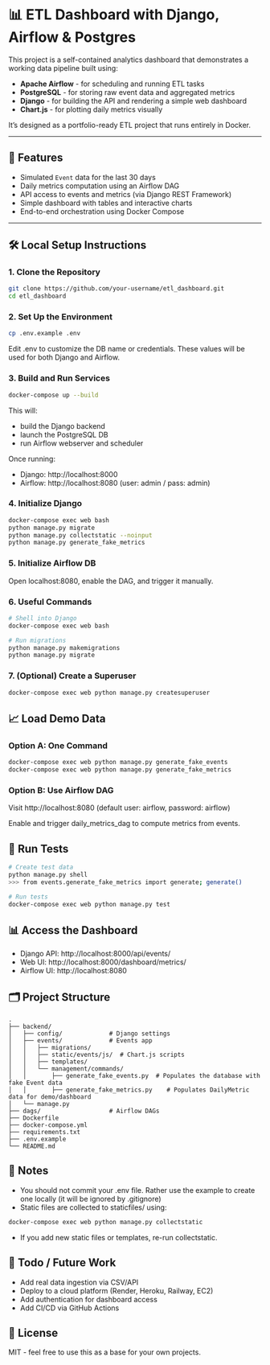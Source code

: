 # 📊 ETL Dashboard with Django, Airflow & Postgres

This project is a self-contained analytics dashboard that demonstrates a working data pipeline built using:

- **Apache Airflow** - for scheduling and running ETL tasks
- **PostgreSQL** - for storing raw event data and aggregated metrics
- **Django** - for building the API and rendering a simple web dashboard
- **Chart.js** - for plotting daily metrics visually

It’s designed as a portfolio-ready ETL project that runs entirely in Docker.

---

## 🚀 Features

- Simulated `Event` data for the last 30 days
- Daily metrics computation using an Airflow DAG
- API access to events and metrics (via Django REST Framework)
- Simple dashboard with tables and interactive charts
- End-to-end orchestration using Docker Compose

---

## 🛠️ Local Setup Instructions

### 1. Clone the Repository

```bash
git clone https://github.com/your-username/etl_dashboard.git
cd etl_dashboard
```

### 2. Set Up the Environment
```bash
cp .env.example .env
```

Edit .env to customize the DB name or credentials. These values will be used for both Django and Airflow.

### 3. Build and Run Services
```bash
docker-compose up --build
```
This will:
* build the Django backend
* launch the PostgreSQL DB
* run Airflow webserver and scheduler

Once running:
* Django: http://localhost:8000
* Airflow: http://localhost:8080 (user: admin / pass: admin)

### 4. Initialize Django
```bash
docker-compose exec web bash
python manage.py migrate
python manage.py collectstatic --noinput
python manage.py generate_fake_metrics
```

### 5. Initialize Airflow DB
Open localhost:8080, enable the DAG, and trigger it manually.


### 6. Useful Commands
```bash
# Shell into Django
docker-compose exec web bash

# Run migrations
python manage.py makemigrations
python manage.py migrate
```

### 7. (Optional) Create a Superuser
```bash
docker-compose exec web python manage.py createsuperuser
```

## 📈 Load Demo Data
### Option A: One Command
``` bash
docker-compose exec web python manage.py generate_fake_events
docker-compose exec web python manage.py generate_fake_metrics
```

### Option B: Use Airflow DAG
Visit http://localhost:8080
(default user: airflow, password: airflow)

Enable and trigger daily_metrics_dag to compute metrics from events.

## 🧪 Run Tests
```bash
# Create test data
python manage.py shell
>>> from events.generate_fake_metrics import generate; generate()

# Run tests
docker-compose exec web python manage.py test
```

## 📊 Access the Dashboard
* Django API: http://localhost:8000/api/events/
* Web UI: http://localhost:8000/dashboard/metrics/
* Airflow UI: http://localhost:8080

## 🗂️ Project Structure
```
.
├── backend/
│   ├── config/             # Django settings
│   ├── events/             # Events app
│   │   ├── migrations/
│   │   ├── static/events/js/  # Chart.js scripts
│   │   ├── templates/
│   │   └── management/commands/
│   │       ├── generate_fake_events.py  # Populates the database with fake Event data
│   │       ├── generate_fake_metrics.py    # Populates DailyMetric data for demo/dashboard
│   └── manage.py
├── dags/                   # Airflow DAGs
├── Dockerfile
├── docker-compose.yml
├── requirements.txt
├── .env.example
└── README.md
```

## 💬 Notes
* You should not commit your .env file. Rather use the example to create one locally (it will be ignored by .gitignore)
* Static files are collected to staticfiles/ using:
```bash
docker-compose exec web python manage.py collectstatic
```
* If you add new static files or templates, re-run collectstatic.

## 📌 Todo / Future Work
* Add real data ingestion via CSV/API
* Deploy to a cloud platform (Render, Heroku, Railway, EC2)
* Add authentication for dashboard access
* Add CI/CD via GitHub Actions

## 🤝 License
MIT - feel free to use this as a base for your own projects.


